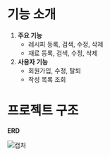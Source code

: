 # 기능 소개

1. **주요 기능**
   - 레시피 등록, 검색, 수정, 삭제
   - 재료 등록, 검색, 수정, 삭제
2. **사용자 기능**
   - 회원가입, 수정, 탈퇴
   - 작성 목록 조회


# 프로젝트 구조

**ERD**

![캡처](https://github.com/user-attachments/assets/15d8c504-a3fd-47e2-aaaa-fcc0d9536dce)

#
